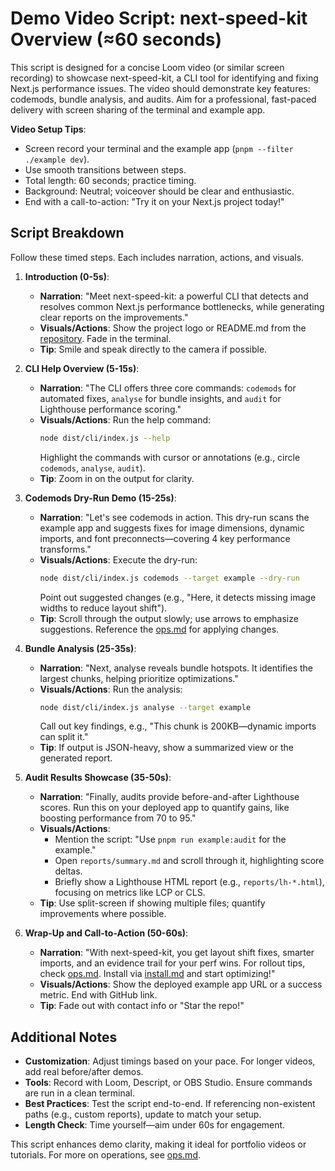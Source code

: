# Demo Video Script: next-speed-kit Overview (≈60 seconds)

This script is designed for a concise Loom video (or similar screen recording) to showcase next-speed-kit, a CLI tool for identifying and fixing Next.js performance issues. The video should demonstrate key features: codemods, bundle analysis, and audits. Aim for a professional, fast-paced delivery with screen sharing of the terminal and example app.

**Video Setup Tips**:
- Screen record your terminal and the example app (`pnpm --filter ./example dev`).
- Use smooth transitions between steps.
- Total length: 60 seconds; practice timing.
- Background: Neutral; voiceover should be clear and enthusiastic.
- End with a call-to-action: "Try it on your Next.js project today!"

## Script Breakdown

Follow these timed steps. Each includes narration, actions, and visuals.

1. **Introduction (0-5s)**:
   - **Narration**: "Meet next-speed-kit: a powerful CLI that detects and resolves common Next.js performance bottlenecks, while generating clear reports on the improvements."
   - **Visuals/Actions**: Show the project logo or README.md from the [repository](https://github.com/your-org/next-speed-kit). Fade in the terminal.
   - **Tip**: Smile and speak directly to the camera if possible.

2. **CLI Help Overview (5-15s)**:
   - **Narration**: "The CLI offers three core commands: `codemods` for automated fixes, `analyse` for bundle insights, and `audit` for Lighthouse performance scoring."
   - **Visuals/Actions**: Run the help command:
     ```bash
     node dist/cli/index.js --help
     ```
     Highlight the commands with cursor or annotations (e.g., circle `codemods`, `analyse`, `audit`).
   - **Tip**: Zoom in on the output for clarity.

3. **Codemods Dry-Run Demo (15-25s)**:
   - **Narration**: "Let's see codemods in action. This dry-run scans the example app and suggests fixes for image dimensions, dynamic imports, and font preconnects—covering 4 key performance transforms."
   - **Visuals/Actions**: Execute the dry-run:
     ```bash
     node dist/cli/index.js codemods --target example --dry-run
     ```
     Point out suggested changes (e.g., "Here, it detects missing image widths to reduce layout shift").
   - **Tip**: Scroll through the output slowly; use arrows to emphasize suggestions. Reference the [ops.md](./ops.md) for applying changes.

4. **Bundle Analysis (25-35s)**:
   - **Narration**: "Next, analyse reveals bundle hotspots. It identifies the largest chunks, helping prioritize optimizations."
   - **Visuals/Actions**: Run the analysis:
     ```bash
     node dist/cli/index.js analyse --target example
     ```
     Call out key findings, e.g., "This chunk is 200KB—dynamic imports can split it."
   - **Tip**: If output is JSON-heavy, show a summarized view or the generated report.

5. **Audit Results Showcase (35-50s)**:
   - **Narration**: "Finally, audits provide before-and-after Lighthouse scores. Run this on your deployed app to quantify gains, like boosting performance from 70 to 95."
   - **Visuals/Actions**: 
     - Mention the script: "Use `pnpm run example:audit` for the example."
     - Open `reports/summary.md` and scroll through it, highlighting score deltas.
     - Briefly show a Lighthouse HTML report (e.g., `reports/lh-*.html`), focusing on metrics like LCP or CLS.
   - **Tip**: Use split-screen if showing multiple files; quantify improvements where possible.

6. **Wrap-Up and Call-to-Action (50-60s)**:
   - **Narration**: "With next-speed-kit, you get layout shift fixes, smarter imports, and an evidence trail for your perf wins. For rollout tips, check [ops.md](./ops.md). Install via [install.md](./install.md) and start optimizing!"
   - **Visuals/Actions**: Show the deployed example app URL or a success metric. End with GitHub link.
   - **Tip**: Fade out with contact info or "Star the repo!"

## Additional Notes

- **Customization**: Adjust timings based on your pace. For longer videos, add real before/after demos.
- **Tools**: Record with Loom, Descript, or OBS Studio. Ensure commands are run in a clean terminal.
- **Best Practices**: Test the script end-to-end. If referencing non-existent paths (e.g., custom reports), update to match your setup.
- **Length Check**: Time yourself—aim under 60s for engagement.

This script enhances demo clarity, making it ideal for portfolio videos or tutorials. For more on operations, see [ops.md](./ops.md).